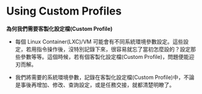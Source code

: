 # Using Custom Profiles

**為何我們需要客製化設定檔(Custom Profile)**

- 每個 Linux Container(LXC)/VM 可能會有不同系統環境參數設定。這些設定，若用指令操作後，沒特別記錄下來，很容易就忘了當初怎麼設的？設定那些參數等等。這個時候，若有個客製化設定檔(Custom Profile)，問題便能迎刃而解。

- 我們將需要的系統環境參數，記錄在客製化設定檔(Custom Profile)中，不論是事後再增加、修改、查詢設定，或是任務交接，就都清楚明瞭了。

